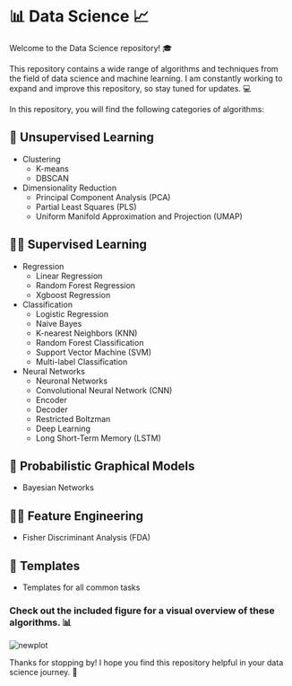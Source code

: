 # 📊 Data Science 📈

Welcome to the Data Science repository! 🎓

This repository contains a wide range of algorithms and techniques from the field of data science and machine learning. I am constantly working to expand and improve this repository, so stay tuned for updates. 💻

In this repository, you will find the following categories of algorithms:

## 🧐 Unsupervised Learning

- Clustering
  * K-means
  * DBSCAN
- Dimensionality Reduction
  * Principal Component Analysis (PCA)
  * Partial Least Squares (PLS)
  * Uniform Manifold Approximation and Projection (UMAP)

## 🧑‍🏫 Supervised Learning

- Regression
  * Linear Regression
  * Random Forest Regression
  * Xgboost Regression
- Classification
  * Logistic Regression
  * Naive Bayes
  * K-nearest Neighbors (KNN)
  * Random Forest Classification
  * Support Vector Machine (SVM)
  * Multi-label Classification
- Neural Networks
  * Neuronal Networks
  * Convolutional Neural Network (CNN)
  * Encoder
  * Decoder
  * Restricted Boltzman
  * Deep Learning
  * Long Short-Term Memory (LSTM)

## 🧮 Probabilistic Graphical Models

- Bayesian Networks

## 🧑‍🔬 Feature Engineering

- Fisher Discriminant Analysis (FDA)


## 📄 Templates

- Templates for all common tasks

### Check out the included figure for a visual overview of these algorithms. 📊

![newplot](https://user-images.githubusercontent.com/56802577/142003740-1526c65a-ccbf-47c8-a90f-4d1deb3235f6.png)

Thanks for stopping by! I hope you find this repository helpful in your data science journey. 🚀
